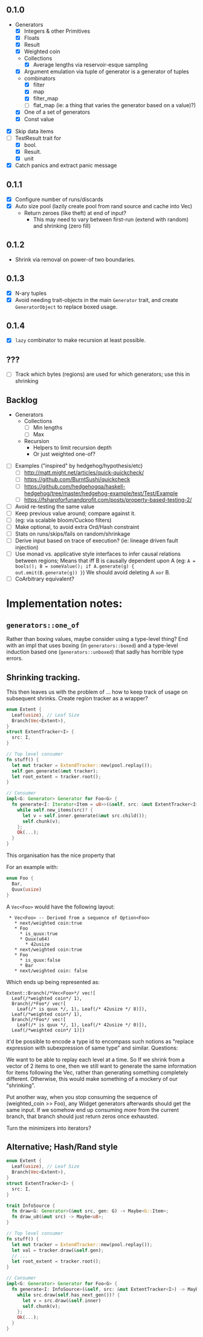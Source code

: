 ## 0.1.0

* Generators
  * [X] Integers & other Primitives
  * [X] Floats
  * [X] Result
  * [X] Weighted coin
  * Collections
    * [X] Average lengths via reservoir-esque sampling
  * [X] Argument emulation via tuple of generator is a generator of tuples
  * combinators
    * [X] filter
    * [X] map
    * [X] filter_map
    * [ ] flat_map (ie: a thing that varies the generator based on a value)?)
  * [X] One of a set of generators
  * [X] Const value
* [X] Skip data items
* [ ] TestResult trait for
  * [X] bool.
  * [X] Result.
  * [X] unit
* [X] Catch panics and extract panic message

## 0.1.1
* [X] Configure number of runs/discards
* [X] Auto size pool (lazily create pool from rand source and cache into Vec)
  * Return zeroes (like theft) at end of input?
    * This may need to vary between first-run (extend with random) and shrinking (zero fill)
## 0.1.2

* Shrink via removal on power-of two boundaries.

## 0.1.3

* [X] N-ary tuples
* [X] Avoid needing trait-objects in the main `Generator` trait, and create `GeneratorObject` to replace boxed usage.

## 0.1.4
* [X] `lazy` combinator to make recursion at least possible.

## ???
* [ ] Track which bytes (regions) are used for which generators; use this in shrinking
## Backlog

* Generators
  * Collections
    * [ ] Min lengths
    * [ ] Max
  * Recursion
    * Helpers to limit recursion depth
    * Or just weighted one-of?
* [ ] Examples ("inspired" by hedgehog/hypothesis/etc)
  * [ ] http://matt.might.net/articles/quick-quickcheck/
  * [ ] https://github.com/BurntSushi/quickcheck
  * [ ] https://github.com/hedgehogqa/haskell-hedgehog/tree/master/hedgehog-example/test/Test/Example
  * [ ] https://fsharpforfunandprofit.com/posts/property-based-testing-2/
* [ ]  Avoid re-testing the same value
  * [ ] Keep previous value around; compare against it.
  * [ ] (eg: via scalable bloom/Cuckoo filters)
  * [ ] Make optional, to avoid extra Ord/Hash constraint
* [ ] Stats on runs/skips/fails on random/shrinkage
* [ ] Derive input based on trace of execution? (ie: lineage driven fault injection)
* [ ]
  Use monad vs. applicative style interfaces to infer causal relations between
  regions; Means that iff B is causally dependent upon A (eg: `A = bools();
  B = someValue(); if A.generate(g) { out.emit(B.generate(g)) }`) We should
  avoid deleting A `xor` B.
* [ ] CoArbitrary equivalent?

# Implementation notes:
## `generators::one_of`
Rather than boxing values, maybe consider using a type-level thing? End with an impl that uses boxing (in `generators::boxed`) and a type-level induction based one (`generators::unboxed`) that sadly has horrible type errors.

## Shrinking tracking.
This then leaves us with the problem of ... how to keep track of usage on subsequent shrinks. Create region tracker as a wrapper?

```rust
enum Extent {
  Leaf(usize), // Leaf Size
  Branch(Vec<Extent>),
}
struct ExtentTracker<I> {
  src: I,
}

// Top level consumer
fn stuff() {
  let mut tracker = ExtendTracker::new(pool.replay());
  self.gen.generate(&mut tracker);
  let root_extent = tracker.root();
}

// Consumer
impl<G: Generator> Generator for Foo<G> {
  fn generate<I: Iterator<Item = u8>>(&self, src: &mut ExtentTracker<I>) -> Maybe<Self::Item> {
    while self.new_items(src)? {
      let v = self.inner.generate(&mut src.child());
      self.chunk(v);
    };
    Ok(...);
  }
}
```

This organisation has the nice property that 

For an example with:

```rust
enum Foo {
  Bar,
  Quux(usize)
}
```

A `Vec<Foo>` would have the following layout:

```
 * Vec<Foo> -- Derived from a sequence of Option<Foo>
   * next/weighted coin:true
   * Foo
     * is_quux:true
     * Quux(u64)
       * 42usize
   * next/weighted coin:true
   * Foo
     * is_quux:false
     * Bar
   * next/weighted coin: false
```

Which ends up being represented as: 
```
Extent::Branch(/*Vec<Foo>*/ vec![
  Leaf(/*weighted coin*/ 1),
  Branch(/*Foo*/ vec![
    Leaf(/* is quux */, 1), Leaf(/* 42usize */ 8)]), 
  Leaf(/*weighted coin*/ 1),
  Branch(/*Foo*/ vec![
    Leaf(/* is quux */, 1), Leaf(/* 42usize */ 0)]), 
  Leaf(/*weighted coin*/ 1)])
```

it'd be possible to encode a type id to encompass such notions as "replace expression with subexpression of same type" and similar. Questions:

We want to be able to replay each level at a time. So If we shrink from a vector of 2 items to one, then we still want to generate the same information for items following the Vec, rather than generating something completely different. Otherwise, this would make something of a mockery of our "shrinking".

Put another way, when you stop consuming the sequence of (weighted_coin >> Foo), any Widget generators afterwards should get the same input. If we somehow end up consuming _more_ from the current branch, that branch should just return zeros once exhausted.

Turn the minimizers into iterators?

## Alternative; Hash/Rand style

```rust
enum Extent {
  Leaf(usize), // Leaf Size
  Branch(Vec<Extent>),
}
struct ExtentTracker<I> {
  src: I,
}

trait InfoSource {
  fn draw<G: Generator>(&mut src, gen: G) -> Maybe<G::Item>;
  fn draw_u8(&mut src) -> Maybe<u8>;
}

// Top level consumer
fn stuff() {
  let mut tracker = ExtendTracker::new(pool.replay());
  let val = tracker.draw(&self.gen);
  // ... 
  let root_extent = tracker.root();
}

// Consumer
impl<G: Generator> Generator for Foo<G> {
  fn generate<I: InfoSource>(&self, src: &mut ExtentTracker<I>) -> Maybe<Self::Item> {
    while src.draw(self.has_next_gen())? {
      let v = src.draw(&self.inner)
      self.chunk(v);
    };
    Ok(...);
  }
}
```